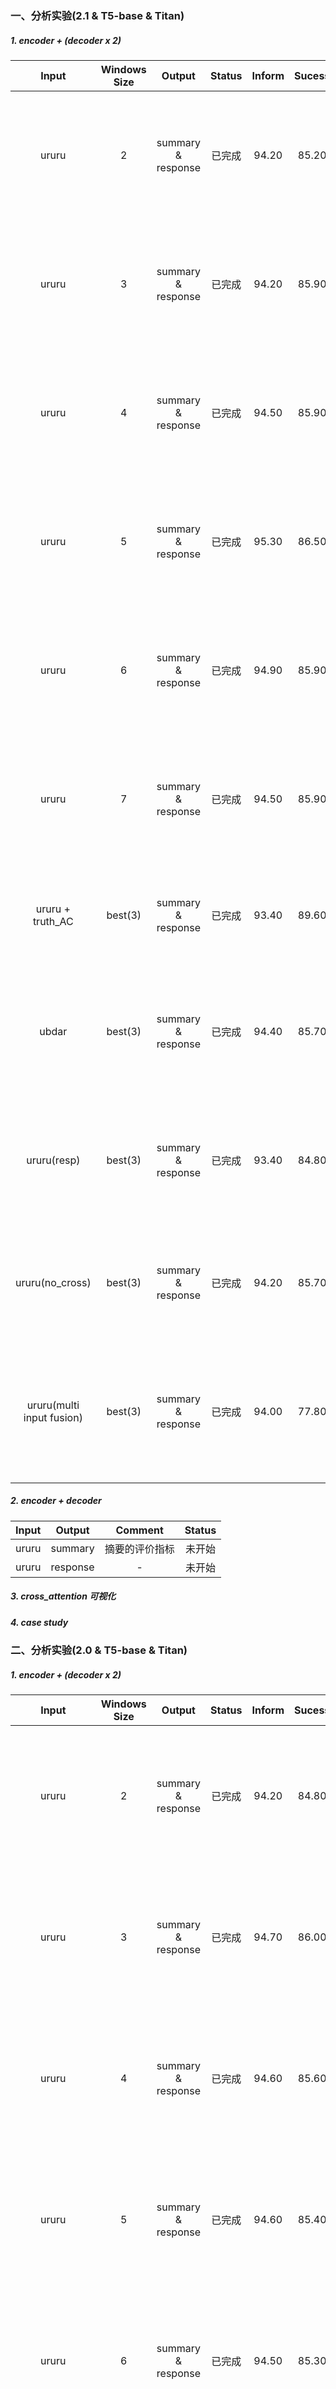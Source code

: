 ### 一、分析实验(2.1 & T5-base & Titan)

##### 1. encoder + (decoder x 2)

|           Input           | Windows Size |       Output       | Status | Inform | Sucess | Bleu  | Score  | Epoch |                             dir                              | Command                                                      |
| :-----------------------: | :----------: | :----------------: | :----: | :----: | :----: | :---: | :----: | :---: | :----------------------------------------------------------: | ------------------------------------------------------------ |
|           ururu           |      2       | summary & response | 已完成 | 94.20  | 85.20  | 19.68 | 109.38 |   7   | Titan/home/jhr/share_encoder_cross_attention/MTTOD-main/sum_ws_2_cross | CUDA_VISIBLE_DEVICES=0 nohup python3 main.py -version 2.1 -run_type train -backbone model_path/ -model_dir ./sum_ws_2_cross -batch_size 8 -context_size 3 -ururu -add_summary_cross_attention -warmup_ratio 0.1 >> sum_ws_2_cross.log & |
|           ururu           |      3       | summary & response | 已完成 | 94.20  | 85.90  | 19.80 | 109.85 |   5   | Titan/home/jhr/share_encoder_cross_attention/MTTOD-main/sum_ws_3_cross | CUDA_VISIBLE_DEVICES=1 nohup python3 main.py -version 2.1 -run_type train -backbone model_path/ -model_dir ./sum_ws_3_cross -batch_size 8 -context_size 4 -ururu -add_summary_cross_attention -warmup_ratio 0.1 >> sum_ws_3_cross.log & |
|           ururu           |      4       | summary & response | 已完成 | 94.50  | 85.90  | 19.57 | 109.77 |   7   | Titan/home/jhr/share_encoder_cross_attention/MTTOD-main/sum_ws4_cross_encoder | CUDA_VISIBLE_DEVICES=0 nohup python3 main.py -version 2.1 -run_type train -backbone model_path/ -model_dir ./sum_ws4_cross_encoder -batch_size 8 -context_size 5 -ururu -add_summary_cross_attention -warmup_ratio 0.1 & |
|           ururu           |      5       | summary & response | 已完成 | 95.30  | 86.50  | 18.45 | 109.35 |   7   | Titan/home/jhr/share_encoder_cross_attention/MTTOD-main/sum_ws_5_cross | CUDA_VISIBLE_DEVICES=1 nohup python3 main.py -version 2.1 -run_type train -backbone model_path/ -model_dir ./sum_ws_5_cross -batch_size 8 -context_size 6 -ururu -add_summary_cross_attention -warmup_ratio 0.1 >> sum_ws_5_cross.log & |
|           ururu           |      6       | summary & response | 已完成 | 94.90  | 85.90  | 18.97 | 109.37 |   5   | Titan/home/jhr/share_encoder_cross_attention/MTTOD-main/sum_ws_6_cross | CUDA_VISIBLE_DEVICES=1 nohup python3 main.py -version 2.1 -run_type train -backbone model_path/ -model_dir ./sum_ws_6_cross -batch_size 8 -context_size 7 -ururu -add_summary_cross_attention -warmup_ratio 0.1 >> sum_ws_6_cross.log & |
|           ururu           |      7       | summary & response | 已完成 | 94.50  | 85.90  | 19.37 | 109.57 |   4   | Titan/home/jhr/share_encoder_cross_attention/MTTOD-main/sum_ws_7_cross | CUDA_VISIBLE_DEVICES=0 nohup python3 main.py -version 2.1 -run_type train -backbone model_path/ -model_dir ./sum_ws_7_cross -batch_size 8 -context_size 8 -ururu -add_summary_cross_attention -warmup_ratio 0.1 >> sum_ws_7_cross.log & |
|     ururu + truth_AC      |   best(3)    | summary & response | 已完成 | 93.40  | 89.60  | 29.92 | 121.42 |   5   | Titan/home/jhr/share_encoder_cross_attention/MTTOD-main/sum_ws_3_cross | CUDA_VISIBLE_DEVICES=0 python3 main.py -run_type predict -ckpt sum_ws_3_cross/ckpt-epoch5 -output predict.json -batch_size 128 -use_true_curr_aspn -use_true_prev_aspn |
|           ubdar           |   best(3)    | summary & response | 已完成 | 94.40  | 85.70  | 19.38 | 109.43 |   7   | Titan/home/jhr/share_encoder_cross_attention/MTTOD-main/sum_ws_3_cross_ubdar | CUDA_VISIBLE_DEVICES=1 nohup python3 main.py -version 2.1 -run_type train -backbone model_path/ -model_dir ./sum_ws_3_cross_ubdar -batch_size 8 -context_size 4 -add_summary_cross_attention -warmup_ratio 0.1 & |
|        ururu(resp)        |   best(3)    | summary & response | 已完成 | 93.40  | 84.80  | 19.61 | 108.71 |   6   | Titan/home/jhr/share_encoder_cross_attention/MTTOD-main/sum_ws_3_cross_resp | CUDA_VISIBLE_DEVICES=0 nohup python3 main.py -version 2.0 -run_type train -backbone model_path/ -model_dir ./woz2_sum_ws_3_cross_resp -batch_size 8 -context_size 4 -add_summary_cross_attention -warmup_ratio 0.1 & |
|      ururu(no_cross)      |   best(3)    | summary & response | 已完成 | 94.20  | 85.70  | 19.72 | 109.67 |   5   | Titan/home/jhr/share_encoder_cross_attention/MTTOD-main/sum_ws_3_nocross | CUDA_VISIBLE_DEVICES=0 nohup python3 main.py -version 2.1 -run_type train -backbone model_path/ -model_dir ./sum_ws_3_nocross -batch_size 8 -context_size 4 -ururu -warmup_ratio 0.1 >> sum_ws_3_nocross.log & |
| ururu(multi input fusion) |   best(3)    | summary & response | 已完成 | 94.00  | 77.80  | 16.09 | 101.99 |  14   | Titan/home/jhr/share_encoder_cross_attention/MTTOD-main/sum_ws_3_line_fusion | CUDA_VISIBLE_DEVICES=0 nohup python3 main.py -version 2.1 -run_type train -backbone model_path/ -model_dir ./sum_ws_3_line_fusion -batch_size 8 -context_size 4 -ururu -add_summary_cross_attention -warmup_ratio 0.1 >> sum_ws_3_line_fusion.log |

##### 2. encoder + decoder

| Input |  Output  |    Comment     | Status |
| :---: | :------: | :------------: | :----: |
| ururu | summary  | 摘要的评价指标 | 未开始 |
| ururu | response |       -        | 未开始 |

##### 3. cross_attention 可视化

##### 4. case study

### 二、分析实验(2.0 & T5-base & Titan)

##### 1. encoder + (decoder x 2)

|           Input           | Windows Size |       Output       | Status | Inform | Sucess | Bleu  | Score  | Epoch |                             dir                              | Command                                                      |
| :-----------------------: | :----------: | :----------------: | :----: | :----: | :----: | :---: | :----: | :---: | :----------------------------------------------------------: | ------------------------------------------------------------ |
|           ururu           |      2       | summary & response | 已完成 | 94.20  | 84.80  | 20.43 | 109.93 |   5   | Titan/home/jhr/share_encoder_cross_attention/MTTOD-main/woz2_sum_ws_2_cross | CUDA_VISIBLE_DEVICES=1 nohup python3 main.py -version 2.0 -run_type train -backbone model_path/ -model_dir ./woz2_sum_ws_2_cross -batch_size 8 -context_size 3 -ururu -add_summary_cross_attention -warmup_ratio 0.1 >> woz2_sum_ws_2_cross.log & |
|           ururu           |      3       | summary & response | 已完成 | 94.70  | 86.00  | 20.07 | 110.42 |   4   | Titan/home/jhr/share_encoder_cross_attention/MTTOD-main/woz2_sum_ws_3_cross | CUDA_VISIBLE_DEVICES=0 nohup python3 main.py -version 2.0 -run_type train -backbone model_path/ -model_dir ./woz2_sum_ws_3_cross -batch_size 8 -context_size 4 -ururu -add_summary_cross_attention -warmup_ratio 0.1 >> woz2_sum_ws_3_cross.log & |
|           ururu           |      4       | summary & response | 已完成 | 94.60  | 85.60  | 20.30 | 110.40 |   3   | Titan/home/jhr/share_encoder_cross_attention/MTTOD-main/woz2_sum_ws_4_cross | CUDA_VISIBLE_DEVICES=0 nohup python3 main.py -version 2.0 -run_type train -backbone model_path/ -model_dir ./woz2_sum_ws_4_cross -batch_size 8 -context_size 5 -ururu -add_summary_cross_attention -warmup_ratio 0.1 >> woz2_sum_ws_4_cross.log & |
|           ururu           |      5       | summary & response | 已完成 | 94.60  | 85.40  | 20.06 | 110.06 |   7   | Titan/home/jhr/share_encoder_cross_attention/MTTOD-main/woz2_sum_ws_5_cross | CUDA_VISIBLE_DEVICES=0 nohup python3 main.py -version 2.0 -run_type train -backbone model_path/ -model_dir ./woz2_sum_ws_5_cross -batch_size 8 -context_size 6 -ururu -add_summary_cross_attention -warmup_ratio 0.1 >> woz2_sum_ws_5_cross.log & |
|           ururu           |      6       | summary & response | 已完成 | 94.50  | 85.30  | 20.38 | 110.28 |   7   | Titan/home/jhr/share_encoder_cross_attention/MTTOD-main/woz2_sum_ws_6_cross | CUDA_VISIBLE_DEVICES=0 nohup python3 main.py -version 2.0 -run_type train -backbone model_path/ -model_dir ./woz2_sum_ws_6_cross -batch_size 8 -context_size 7 -ururu -add_summary_cross_attention -warmup_ratio 0.1 >> woz2_sum_ws_6_cross.log & |
|           ururu           |      7       | summary & response | 已完成 | 94.10  | 84.90  | 20.05 | 109.55 |   7   | Titan/home/jhr/share_encoder_cross_attention/MTTOD-main/woz2_sum_ws_7_cross | CUDA_VISIBLE_DEVICES=0 nohup python3 main.py -version 2.0 -run_type train -backbone model_path/ -model_dir ./woz2_sum_ws_7_cross -batch_size 8 -context_size 8 -ururu -add_summary_cross_attention -warmup_ratio 0.1 >> woz2_sum_ws_7_cross.log & |
|     ururu + truth_AC      |   best(3)    | summary & response | 已完成 | 94.40  | 90.00  | 30.11 | 122.31 |   4   | Titan/home/jhr/share_encoder_cross_attention/MTTOD-main/woz2_sum_ws_3_cross | CUDA_VISIBLE_DEVICES=0 nohup python3 main.py -version 2.0 -run_type train -backbone model_path/ -model_dir ./woz2_sum_ws_3_cross -batch_size 8 -context_size 4 -ururu -add_summary_cross_attention -warmup_ratio 0.1 >> woz2_sum_ws_3_cross.log & |
|           ubdar           |   best(3)    | summary & response | 已完成 | 93.90  | 84.50  | 20.40 | 109.60 |   6   | Titan/home/jhr/share_encoder_cross_attention/MTTOD-main/woz2_sum_ws_3_cross_ubdar | CUDA_VISIBLE_DEVICES=0 nohup python3 main.py -version 2.0 -run_type train -backbone model_path/ -model_dir ./woz2_sum_ws_3_cross_ubdar -batch_size 8 -context_size 4 -add_summary_cross_attention -warmup_ratio 0.1 & |
|        ururu(resp)        |   best(3)    | summary & response | 已完成 | 94.00  | 85.20  | 19.50 | 109.10 |   5   | Titan/home/jhr/share_encoder_cross_attention/MTTOD-main/woz2_sum_ws_3_cross_resp | CUDA_VISIBLE_DEVICES=0 nohup python3 main.py -version 2.0 -run_type train -backbone model_path/ -model_dir ./woz2_sum_ws_3_cross_resp -batch_size 8 -context_size 4 -add_summary_cross_attention -warmup_ratio 0.1 & |
|      ururu(no_cross)      |   best(3)    | summary & response | 已完成 | 93.70  | 86.10  | 19.88 | 109.78 |   3   | Titan/home/jhr/share_encoder_cross_attention/MTTOD-main/woz2_sum_ws_3_nocross | python3 main.py -version 2.0 -run_type train -backbone model_path/ -model_dir ./woz2_sum_ws_3_nocross -batch_size 8 -context_size 4 -ururu -warmup_ratio 0.1 |
| ururu(multi input fusion) |   best(3)    | summary & response | 已完成 | 92.90  | 82.10  | 17.60 | 105.10 |  19   | Titan/home/jhr/share_encoder_cross_attention/MTTOD-main/woz2_sum_ws_3_line_fusion | CUDA_VISIBLE_DEVICES=0 nohup python3 main.py -version 2.0 -run_type train -backbone model_path/ -model_dir ./woz2_sum_ws_3_line_fusion -batch_size 8 -context_size 4 -ururu -add_summary_cross_attention -warmup_ratio 0.1 -epochs 20 & |

##### 

### 三、分析实验(单领域 & T5-base & Titan)

| Version |      Type       | Input | Windows Size |       Output       | Status | Inform | Sucess | Bleu  | Score  | Epoch |                             dir                              | Command                                                      |
| :-----: | :-------------: | :---: | :----------: | :----------------: | :----: | :----: | :----: | :---: | :----: | :---: | :----------------------------------------------------------: | ------------------------------------------------------------ |
|   2.0   | single - single | ururu |      3       | summary & response | 已完成 | 90.13  | 82.06  | 15.17 | 101.27 |   5   | Titan/home/jhr/share_encoder_cross_attention/Multi_Singel/woz2_sum_ws_3_cross_single | CUDA_VISIBLE_DEVICES=0 nohup python3 main.py -version 2.0 -run_type train -backbone model_path/ -model_dir ./woz2_sum_ws_3_cross_single -batch_size 8 -context_size 4 -ururu -add_summary_cross_attention -woz_type single -warmup_ratio 0.1 & |
|   2.0   |  multi - multi  | ururu |      3       | summary & response | 进行中 | 92.92  | 83.14  | 19.62 | 107.65 |  10   | Titan/home/jhr/share_encoder_cross_attention/Multi_Singel/woz2_sum_ws_3_cross_multi | CUDA_VISIBLE_DEVICES=0 nohup python3 main.py -version 2.0 -run_type train -backbone model_path/ -model_dir ./woz2_sum_ws_3_cross_multi -batch_size 8 -context_size 4 -ururu -add_summary_cross_attention -woz_type multi -warmup_ratio 0.1 & |
|   2.0   | cross - single  | ururu |      3       | summary & response | 已完成 | 95.07  | 88.34  | 17.80 | 109.50 |   4   | Titan/home/jhr/share_encoder_cross_attention/Multi_Singel/woz2_sum_ws_3_cross | python3 main.py -run_type predict -ckpt woz2_sum_ws_3_cross/ckpt-epoch4 -output predict.json -batch_size 32 |
|   2.0   |  cross - multi  | ururu |      3       | summary & response | 已完成 | 94.59  | 85.33  | 20.42 | 110.39 |   4   | Titan/home/jhr/share_encoder_cross_attention/Multi_Singel/woz2_sum_ws_3_cross | python3 main.py -run_type predict -ckpt woz2_sum_ws_3_cross/ckpt-epoch4 -output predict.json -batch_size 32 |
|   2.1   | single - single | ururu |      3       | summary & response | 已完成 | 93.72  | 87.44  | 14.40 | 104.98 |   6   | Titan/home/jhr/share_encoder_cross_attention/Multi_Singel/sum_ws_3_cross_single | CUDA_VISIBLE_DEVICES=1 nohup python3 main.py -version 2.1 -run_type train -backbone model_path/ -model_dir ./sum_ws_3_cross_single -batch_size 8 -context_size 4 -ururu -add_summary_cross_attention -woz_type single -warmup_ratio 0.1 & |
|   2.1   |  multi - multi  | ururu |      3       | summary & response | 已完成 | 93.05  | 82.63  | 19.26 | 107.10 |  10   | Titan/home/jhr/share_encoder_cross_attention/Multi_Singel/sum_ws_3_cross_multi | CUDA_VISIBLE_DEVICES=1 nohup python3 main.py -version 2.1 -run_type train -backbone model_path/ -model_dir ./sum_ws_3_cross_multi -batch_size 8 -context_size 4 -ururu -add_summary_cross_attention -woz_type multi -warmup_ratio 0.1 & |
|   2.1   | cross - single  | ururu |      3       | summary & response | 已完成 | 93.72  | 88.34  | 17.45 | 108.48 |   5   | Titan/home/jhr/share_encoder_cross_attention/Multi_Singel/sum_ws_3_cross | python3 main.py -run_type predict -ckpt sum_ws_3_cross/ckpt-epoch5 -output predict.json -batch_size 32 |
|   2.1   |  cross - multi  | ururu |      3       | summary & response | 已完成 | 94.34  | 85.20  | 20.16 | 109.93 |   5   | Titan/home/jhr/share_encoder_cross_attention/Multi_Singel/sum_ws_3_cross | python3 main.py -run_type predict -ckpt sum_ws_3_cross/ckpt-epoch5 -output predict.json -batch_size 32 |

##### Tips: Titan cross_attention版本需要在model初始化中手动设置是否添加summary cross attention模块

```python
decoder_config.add_summary_cross_attention = True
decoder_config.summary_attention_layers = 6
-add_summary_cross_attention
```

###### 新下载的`config.json`需添加```json"add_summary_cross_attention"=false``` 以及 `"summary_attention_layers": 0`

###### context_size(dia_history) = window_size(preprocess_summary_labels) + 1

#### 实验设置

epoch=10, batch_size=8, warmup_ratio=0.1
